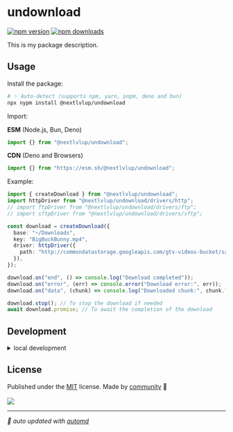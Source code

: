 # undownload

<!-- automd:badges color=yellow -->

[![npm version](https://img.shields.io/npm/v/@nextlvlup/undownload?color=yellow)](https://npmjs.com/package/@nextlvlup/undownload)
[![npm downloads](https://img.shields.io/npm/dm/@nextlvlup/undownload?color=yellow)](https://npm.chart.dev/@nextlvlup/undownload)

<!-- /automd -->

This is my package description.

## Usage

Install the package:

```sh
# ✨ Auto-detect (supports npm, yarn, pnpm, deno and bun)
npx nypm install @nextlvlup/undownload
```

Import:

<!-- automd:jsimport cdn name="@nextlvlup/undownload" -->

**ESM** (Node.js, Bun, Deno)

```js
import {} from "@nextlvlup/undownload";
```

**CDN** (Deno and Browsers)

```js
import {} from "https://esm.sh/@nextlvlup/undownload";
```

<!-- /automd -->

Example:

```ts
import { createDownload } from "@nextlvlup/undownload";
import httpDriver from "@nextlvlup/undownload/drivers/http";
// import ftpDriver from "@nextlvlup/undownload/drivers/ftp";
// import sftpDriver from "@nextlvlup/undownload/drivers/sftp";

const download = createDownload({
  base: "~/Downloads",
  key: "BigBuckBunny.mp4",
  driver: httpDriver({
    path: "http://commondatastorage.googleapis.com/gtv-videos-bucket/sample/BigBuckBunny.mp4",
  }),
});

download.on("end", () => console.log("Download completed"));
download.on("error", (err) => console.error("Download error:", err));
download.on("data", (chunk) => console.log("Downloaded chunk:", chunk.length));

download.stop(); // To stop the download if needed
await download.promise; // To await the completion of the download
```

## Development

<details>

<summary>local development</summary>

- Clone this repository
- Install latest LTS version of [Node.js](https://nodejs.org/en/)
- Enable [Corepack](https://github.com/nodejs/corepack) using `corepack enable`
- Install dependencies using `pnpm install`
- Run interactive tests using `pnpm dev`

</details>

## License

<!-- automd:contributors license=MIT -->

Published under the [MIT](https://github.com/Ayax0/undownload/blob/main/LICENSE) license.
Made by [community](https://github.com/Ayax0/undownload/graphs/contributors) 💛
<br><br>
<a href="https://github.com/Ayax0/undownload/graphs/contributors">
<img src="https://contrib.rocks/image?repo=Ayax0/undownload" />
</a>

<!-- /automd -->

<!-- automd:with-automd -->

---

_🤖 auto updated with [automd](https://automd.unjs.io)_

<!-- /automd -->

